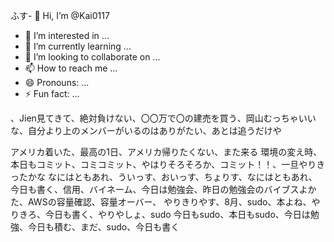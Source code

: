 ふす- 👋 Hi, I’m @Kai0117
- 👀 I’m interested in ...
- 🌱 I’m currently learning ...
- 💞️ I’m looking to collaborate on ...
- 📫 How to reach me ...
- 😄 Pronouns: ...
- ⚡ Fun fact: ...

<!---
Kai0117/Kai0117 is a ✨ special ✨ repository because its `README.md` (this file) appears on your GitHub profile.
You can click the Preview link to take a look at your changes.

リーダーぶるコード、うぇい、昨日できてかなかった、今日も朝から

データベース、アルゴリズム

頭を柔軟に

100日英語日記できた、AWSでデプロイな

夏だな〜,AWS難しいけど側の理解が先や

側の理解が先、tashのチケットとれた

AWSむずい、時間かかるね、でもやる...雨
勉強再開できた、もうちょうでデプロイ完了しそうなのでやりきろ
這い上がる、うぇい、ぎゃく採用、久しぶりにルアン、今日は書くデイ、AWSむず過ぎわろた
集中、今日も書く、スライドも描いていく、ほい、うぅ、進捗よくない、半年はもつのか、結局遠回りが一番の近道では一個一個やるしか
解ききりましょ、git理解する、今日もgit、今日も今日とてgit、クローン、リポジトリ、sudo、ローカルリポジトリ、岡山かえる　よ、岡山かえた　よ
--->、Jien見てきて、絶対負けない、〇〇万で〇の建売を買う、岡山むっちゃいいな、自分より上のメンバーがいるのはありがたい、あとは追うだけや
アメリカ着いた、最高の1日、アメリカ帰りたくない、また来る
環境の変え時、本日もコミット、コミコミット、やはりそろそろか、コミット！！、一旦やりきったかな
なにはともあれ、ういっす、おいっす、ちょりす、なにはともあれ、今日も書く、信用、バイネーム、今日は勉強会、昨日の勉強会のバイブスよかた、AWSの容量確認、容量オーバー、
やりきりやす、8月、sudo、本よね、やりきろ、今日も書く、やりやしょ、sudo
今日もsudo、本日もsudo、今日は勉強、今日も積む、まだ、sudo、今日も書く
